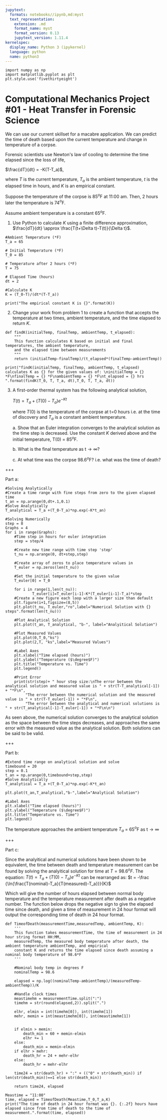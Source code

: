 ```yaml
---
jupytext:
  formats: notebooks//ipynb,md:myst
  text_representation:
    extension: .md
    format_name: myst
    format_version: 0.13
    jupytext_version: 1.11.4
kernelspec:
  display_name: Python 3 (ipykernel)
  language: python
  name: python3
---
```


```{code-cell} ipython3
import numpy as np
import matplotlib.pyplot as plt
plt.style.use('fivethirtyeight')
```

# Computational Mechanics Project #01 - Heat Transfer in Forensic Science

We can use our current skillset for a macabre application. We can predict the time of death based upon the current temperature and change in temperature of a corpse. 

Forensic scientists use Newton's law of cooling to determine the time elapsed since the loss of life, 

$\frac{dT}{dt} = -K(T-T_a)$,

where $T$ is the current temperature, $T_a$ is the ambient temperature, $t$ is the elapsed time in hours, and $K$ is an empirical constant. 

Suppose the temperature of the corpse is 85$^o$F at 11:00 am. Then, 2 hours later the temperature is 74$^{o}$F. 

Assume ambient temperature is a constant 65$^{o}$F.

1. Use Python to calculate $K$ using a finite difference approximation, $\frac{dT}{dt} \approx \frac{T(t+\Delta t)-T(t)}{\Delta t}$.

```{code-cell} ipython3
#Ambient Temperature (*F)
T_a = 65

# Initial Temperature (*F)
T_0 = 85

# Temperature after 2 hours (*F)
T = 75

# Elapsed Time (hours)
dt = 2

#Calculate K
K = (T_0-T)/(dt*(T-T_a))

print("The empirical constant K is {}".format(K))
```

2. Change your work from problem 1 to create a function that accepts the temperature at two times, ambient temperature, and the time elapsed to return $K$.

```{code-cell} ipython3
def findK(initialTemp, finalTemp, ambientTemp, t_elapsed):
    """
    This function calculates K based on initial and final temperatures, the ambient temperature,
    and the elapsed time between measurements
    """
    return (initialTemp-finalTemp)/(t_elapsed*(finalTemp-ambientTemp))
```

```{code-cell} ipython3
print("findK(initialTemp, finalTemp, ambientTemp, t_elapsed) calculates K as {} for the given values of: \ninitialTemp = {} *F\nfinalTemp = {} *F\nambientTemp = {} *F\nt_elapsed = {} hrs ".format(findK(T_0, T, T_a, dt),T_0, T, T_a, dt))
```

3. A first-order thermal system has the following analytical solution, 

    $T(t) =T_a+(T(0)-T_a)e^{-Kt}$

    where $T(0)$ is the temperature of the corpse at t=0 hours i.e. at the time of discovery and $T_a$ is a constant ambient temperature. 

    a. Show that an Euler integration converges to the analytical solution as the time step is decreased. Use the constant $K$ derived above and the initial temperature, T(0) = 85$^o$F. 

    b. What is the final temperature as t$\rightarrow\infty$?
    
    c. At what time was the corpse 98.6$^{o}$F? i.e. what was the time of death?

+++

Part a:

```{code-cell} ipython3
#Solving Analytically
#Create a time range with fine steps from zero to the given elapsed time
t_an = np.arange(0,dt+.1,0.1)
#Solve Analytically
T_analytical = T_a +(T_0-T_a)*np.exp(-K*t_an)

#Solving Numerically
step = 8
Graphs = 4
for i in range(Graphs):
    #Time step in hours for euler integration
    step = step/4

    #Create new time range with time step 'step'
    t_nu = np.arange(0, dt+step,step)

    #Create array of zeros to place temperature values in
    T_euler = np.zeros(len(t_nu))

    #Set the initial temperature to the given value
    T_euler[0] = T_0

    for i in range(1,len(t_nu)):
            T_euler[i]=T_euler[i-1]-K*(T_euler[i-1]-T_a)*step
    #Create a new figure each loop with a larger size than default
    plt.figure(i+1,figsize=(8,5))
    plt.plot(t_nu, T_euler,"ro",label="Numerical Solution with {} steps".format(len(t_nu)))

    #Plot Analytical Solution
    plt.plot(t_an, T_analytical, "b-", label="Analyitical Solution")
    
    #Plot Measured Values
    plt.plot(0,T_0,"ks")
    plt.plot(2,T, "ks",label="Measured Values")

    #Label Axes
    plt.xlabel("Time elapsed (hours)")
    plt.ylabel("Temperature ($\degree$F)")
    plt.title("Temperature vs. Time")
    plt.legend()
    
    #Print Error
    print(str(step)+ " hour step size:\nThe error between the analytical solution and measured value is " + str(T-T_analytical[-1]) + "*F\n",
         "The error between the numerical solution and the measured value is " + str(T-T_euler[-1]) + "*F\n",
         "The error between the analytical and numerical solutions is " + str(T_analytical[-1]-T_euler[-1]) + "*F\n\n")
```

As seen above, the numerical solution converges to the analytical solution as the space between the time steps decreases, and approaches the same error with the measured value as the analytical solution. Both solutions can be said to be valid.

+++

Part b:

```{code-cell} ipython3
#Extend time range on analytical solution and solve
timebound = 20
step = 0.1
t_an = np.arange(0,timebound+step,step)
#Solve Analytically
T_analytical = T_a +(T_0-T_a)*np.exp(-K*t_an)

plt.plot(t_an,T_analytical,"b-",label="Analytical Solution")

#Label Axes
plt.xlabel("Time elapsed (hours)")
plt.ylabel("Temperature ($\degree$F)")
plt.title("Temperature vs. Time")
plt.legend()
```

The temperature approaches the ambient temperature $T_a$ = 65$^{o}$F as t$\rightarrow\infty$

+++

Part c:

Since the analyitical and numerical solutions have been shown to be equivalent, the time between death and temperature measurement can be found by solving the analyitical solution for time at $T = 98.6^{o}F$.
The equation:
$T(t) =T_a+(T(0)-T_a)e^{-Kt}$
can be rearranged as:
$t = -\frac {\ln{\frac{T(nominal)-T_a}{T(measured)-T_a}}}{K}$

Which will give the number of hours elapsed between normal body temperature and the temperature measurement after death as a negative number. The function below drops the negative sign to give the elapsed time since death, and given a time of measurement in 24 hour format will output the corresponding time of death in 24 hour format.

```{code-cell} ipython3
def TimeofDeath(measurementTime,measuredTemp, ambientTemp, K):
    '''
    This function takes measurementTime, the time of measurement in 24 hour string format HH:MM,
    measuredTemp, the measured body temperature after death, the ambient temperature ambientTemp, and empirical
    constant K and returns the time elapsed since death assuming a nominal body temperature of 98.6*F
    '''

    #Nominal body temp in degrees F
    nominalTemp = 98.6
    
    elapsed = np.log((nominalTemp-ambientTemp)/(measuredTemp-ambientTemp))/K
    
    #Handle clock times
    meastimehm = measurementTime.split(":")
    timehm = str(round(elapsed,2)).split(".")
    
    elhr, elmin = int(timehm[0]), int(timehm[1])
    mehr, memin = int(meastimehm[0]), int(meastimehm[1])
    
    
    if elmin > memin:
        death_min = 60 + memin-elmin
        elhr += 1
    else:
        death_min = memin-elmin
    if elhr > mehr:
        death_hr = 24 + mehr-elhr
    else:
        death_hr = mehr-elhr
    
    time24 = str(death_hr) + ":" + (("0" + str(death_min)) if len(str(death_min))==1 else str(death_min))
    
    return time24, elapsed

Meastime = "11:00"
time, elapsed = TimeofDeath(Meastime,T_0,T_a,K)
print("The time of death in 24 hour format was {}. {:.2f} hours have elapsed since from time of death to the time of measurement.".format(time, elapsed))
```

```{code-cell} ipython3

```
